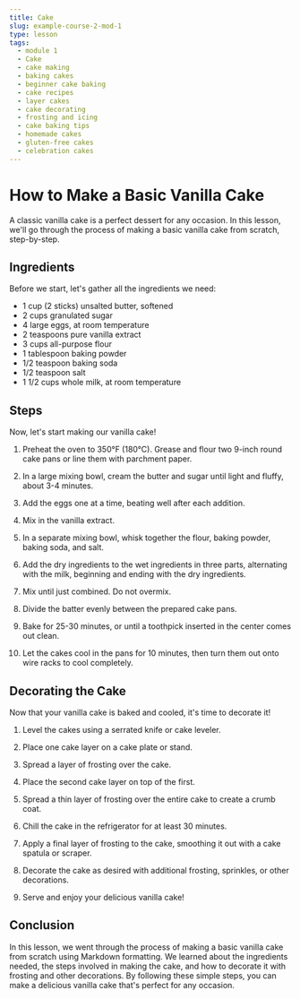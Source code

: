 ```yaml
---
title: Cake
slug: example-course-2-mod-1
type: lesson
tags:
  - module 1
  - Cake
  - cake making
  - baking cakes
  - beginner cake baking
  - cake recipes
  - layer cakes
  - cake decorating
  - frosting and icing
  - cake baking tips
  - homemade cakes
  - gluten-free cakes
  - celebration cakes
---
```


# How to Make a Basic Vanilla Cake

A classic vanilla cake is a perfect dessert for any occasion. In this lesson, we'll go through the process of making a basic vanilla cake from scratch, step-by-step.

## Ingredients

Before we start, let's gather all the ingredients we need:

- 1 cup (2 sticks) unsalted butter, softened
- 2 cups granulated sugar
- 4 large eggs, at room temperature
- 2 teaspoons pure vanilla extract
- 3 cups all-purpose flour
- 1 tablespoon baking powder
- 1/2 teaspoon baking soda
- 1/2 teaspoon salt
- 1 1/2 cups whole milk, at room temperature

## Steps

Now, let's start making our vanilla cake!

1. Preheat the oven to 350°F (180°C). Grease and flour two 9-inch round cake pans or line them with parchment paper.

2. In a large mixing bowl, cream the butter and sugar until light and fluffy, about 3-4 minutes.

3. Add the eggs one at a time, beating well after each addition.

4. Mix in the vanilla extract.

5. In a separate mixing bowl, whisk together the flour, baking powder, baking soda, and salt.

6. Add the dry ingredients to the wet ingredients in three parts, alternating with the milk, beginning and ending with the dry ingredients.

7. Mix until just combined. Do not overmix.

8. Divide the batter evenly between the prepared cake pans.

9. Bake for 25-30 minutes, or until a toothpick inserted in the center comes out clean.

10. Let the cakes cool in the pans for 10 minutes, then turn them out onto wire racks to cool completely.

## Decorating the Cake

Now that your vanilla cake is baked and cooled, it's time to decorate it!

1. Level the cakes using a serrated knife or cake leveler.

2. Place one cake layer on a cake plate or stand.

3. Spread a layer of frosting over the cake.

4. Place the second cake layer on top of the first.

5. Spread a thin layer of frosting over the entire cake to create a crumb coat.

6. Chill the cake in the refrigerator for at least 30 minutes.

7. Apply a final layer of frosting to the cake, smoothing it out with a cake spatula or scraper.

8. Decorate the cake as desired with additional frosting, sprinkles, or other decorations.

9. Serve and enjoy your delicious vanilla cake!

## Conclusion

In this lesson, we went through the process of making a basic vanilla cake from scratch using Markdown formatting. We learned about the ingredients needed, the steps involved in making the cake, and how to decorate it with frosting and other decorations. By following these simple steps, you can make a delicious vanilla cake that's perfect for any occasion.
